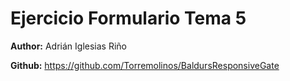 # Ejercicio Formulario Tema 5

**Author:** Adrián Iglesias Riño

**Github:** https://github.com/Torremolinos/BaldursResponsiveGate

